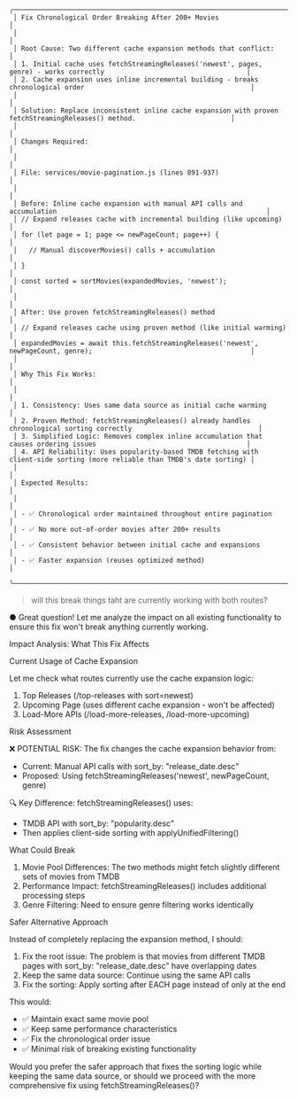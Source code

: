      ╭───────────────────────────────────────────────────────────────────────────────────────────────────────────────────────────╮
     │ Fix Chronological Order Breaking After 200+ Movies                                                                        │
     │                                                                                                                           │
     │ Root Cause: Two different cache expansion methods that conflict:                                                          │
     │ 1. Initial cache uses fetchStreamingReleases('newest', pages, genre) - works correctly                                    │
     │ 2. Cache expansion uses inline incremental building - breaks chronological order                                          │
     │                                                                                                                           │
     │ Solution: Replace inconsistent inline cache expansion with proven fetchStreamingReleases() method.                        │
     │                                                                                                                           │
     │ Changes Required:                                                                                                         │
     │                                                                                                                           │
     │ File: services/movie-pagination.js (lines 891-937)                                                                        │
     │                                                                                                                           │
     │ Before: Inline cache expansion with manual API calls and accumulation                                                     │
     │ // Expand releases cache with incremental building (like upcoming)                                                        │
     │ for (let page = 1; page <= newPageCount; page++) {                                                                        │
     │   // Manual discoverMovies() calls + accumulation                                                                         │
     │ }                                                                                                                         │
     │ const sorted = sortMovies(expandedMovies, 'newest');                                                                      │
     │                                                                                                                           │
     │ After: Use proven fetchStreamingReleases() method                                                                         │
     │ // Expand releases cache using proven method (like initial warming)                                                       │
     │ expandedMovies = await this.fetchStreamingReleases('newest', newPageCount, genre);                                        │
     │                                                                                                                           │
     │ Why This Fix Works:                                                                                                       │
     │                                                                                                                           │
     │ 1. Consistency: Uses same data source as initial cache warming                                                            │
     │ 2. Proven Method: fetchStreamingReleases() already handles chronological sorting correctly                                │
     │ 3. Simplified Logic: Removes complex inline accumulation that causes ordering issues                                      │
     │ 4. API Reliability: Uses popularity-based TMDB fetching with client-side sorting (more reliable than TMDB's date sorting) │
     │                                                                                                                           │
     │ Expected Results:                                                                                                         │
     │                                                                                                                           │
     │ - ✅ Chronological order maintained throughout entire pagination                                                           │
     │ - ✅ No more out-of-order movies after 200+ results                                                                        │
     │ - ✅ Consistent behavior between initial cache and expansions                                                              │
     │ - ✅ Faster expansion (reuses optimized method)                                                                            │
     ╰───────────────────────────────────────────────────────────────────────────────────────────────────────────────────────────╯

> will this break things taht are currently working with both routes?

● Great question! Let me analyze the impact on all existing functionality to ensure this fix won't break anything currently working.

Impact Analysis: What This Fix Affects

Current Usage of Cache Expansion

Let me check what routes currently use the cache expansion logic:

1. Top Releases (/top-releases with sort=newest)
2. Upcoming Page (uses different cache expansion - won't be affected)
3. Load-More APIs (/load-more-releases, /load-more-upcoming)

Risk Assessment

❌ POTENTIAL RISK: The fix changes the cache expansion behavior from:

- Current: Manual API calls with sort_by: "release_date.desc"
- Proposed: Using fetchStreamingReleases('newest', newPageCount, genre)

🔍 Key Difference: fetchStreamingReleases() uses:

- TMDB API with sort_by: "popularity.desc"
- Then applies client-side sorting with applyUnifiedFiltering()

What Could Break

1. Movie Pool Differences: The two methods might fetch slightly different sets of movies from TMDB
2. Performance Impact: fetchStreamingReleases() includes additional processing steps
3. Genre Filtering: Need to ensure genre filtering works identically

Safer Alternative Approach

Instead of completely replacing the expansion method, I should:

1. Fix the root issue: The problem is that movies from different TMDB pages with sort_by: "release_date.desc" have overlapping dates
2. Keep the same data source: Continue using the same API calls
3. Fix the sorting: Apply sorting after EACH page instead of only at the end

This would:

- ✅ Maintain exact same movie pool
- ✅ Keep same performance characteristics
- ✅ Fix the chronological order issue
- ✅ Minimal risk of breaking existing functionality

Would you prefer the safer approach that fixes the sorting logic while keeping the same data source, or should we proceed with the more comprehensive fix using fetchStreamingReleases()?
